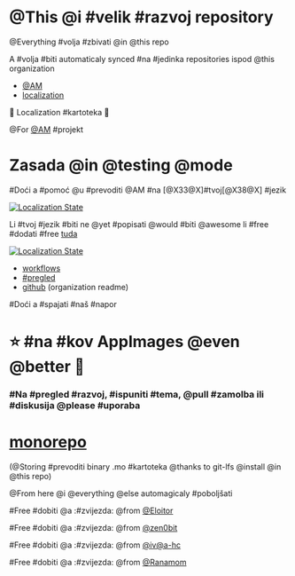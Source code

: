 # @This @i #velik #razvoj repository

@Everything #volja #zbivati @in @this repo

A #volja #biti automaticaly synced #na #jedinka repositories ispod @this
organization

- [@AM](https://github.com/AM-community/am)
- [localization](https://github.com/AM-community/localization)

🦉 Localization #kartoteka 🦉

@For [@AM](https://github.com/ivan-hc/AM) #projekt
# Zasada @in @testing @mode
#Doći a #pomoć @u #prevoditi @AM #na [@X33@X]#tvoj[@X38@X] #jezik

[![Localization
State](https://hosted.weblate.org/widget/am/am/open-graph.png)](https://hosted.weblate.org/engage/am/)

Li #tvoj #jezik #biti ne @yet #popisati @would #biti @awesome li #free #dodati
#free [tuda](https://hosted.weblate.org/new-lang/am/am/)

[![Localization
State](https://hosted.weblate.org/widget/am/multi-auto.svg)](https://hosted.weblate.org/engage/am/)

- [workflows](https://github.com/AM-community/workflows)
- [#pregled](https://github.com/AM-community/checks)
- [github](https://github.com/AM-community/.github) (organization readme)

#Doći a #spajati #naš #napor
# ⭐ #na #kov AppImages @even @better 🚀

### #Na #pregled #razvoj, #ispuniti #tema, @pull #zamolba ili #diskusija @please #uporaba

# [monorepo](https://github.com/AM-community/monorepo)
(@Storing #prevoditi binary .mo #kartoteka @thanks to git-lfs @install @in @this
repo)

@From here @i @everything @else automagicaly #poboljšati

#Free #dobiti @a :#zvijezda: @from [@Eloitor](https://github.com/Eloitor)

#Free #dobiti @a :#zvijezda: @from [@zen0bit](https://github.com/zen0bit)

#Free #dobiti @a :#zvijezda: @from [@iv@a-hc](https://github.com/ivan-hc)

#Free #dobiti @a :#zvijezda: @from [@Ranamom](https://github.com/Ranamom)
